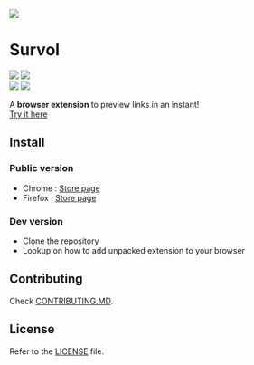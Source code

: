 
![](https://github.com/mdolr/survol/blob/master/images/icon128.png?raw=true)  
#  Survol
![](https://img.shields.io/chrome-web-store/users/fdnnmbmkgfdjclkgimonnimokhnndalk?label=Chrome%20users&style=flat-square) ![](https://img.shields.io/amo/users/survol?label=Firefox%20users&style=flat-square)  
![](https://img.shields.io/github/license/mdolr/survol?style=flat-square) ![](https://img.shields.io/github/issues/mdolr/survol?style=flat-square)

A **browser extension** to preview links in an instant!  
[Try it here](https://survol.me)

## Install
### Public version
* Chrome : [Store page](https://chrome.google.com/webstore/detail/survol/fdnnmbmkgfdjclkgimonnimokhnndalk)
* Firefox : [Store page](https://addons.mozilla.org/fr/firefox/addon/survol/)

### Dev version
- Clone the repository
- Lookup on how to add unpacked extension to your browser

## Contributing
Check [CONTRIBUTING.MD](https://github.com/mdolr/survol/blob/master/CONTRIBUTING.MD).

## License

Refer to the [LICENSE](LICENSE) file.

